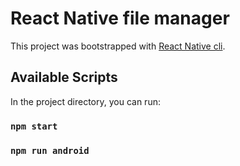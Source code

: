 # React Native file manager

This project was bootstrapped with [React Native cli](https://reactnative.dev/).

## Available Scripts

In the project directory, you can run:

### `npm start`

### `npm run android`
